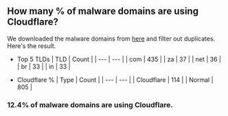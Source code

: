 ## How many % of malware domains are using Cloudflare?


We downloaded the malware domains from [here](https://urlhaus.abuse.ch) and filter out duplicates.
Here's the result.


[//]: # (start replacement)


- Top 5 TLDs
| TLD | Count |
| --- | --- |
| com | 435 |
| za | 37 |
| net | 36 |
| br | 33 |
| in | 33 |


- Cloudflare %
| Type | Count |
| --- | --- |
| Cloudflare | 114 |
| Normal | 805 |


### 12.4% of malware domains are using Cloudflare.